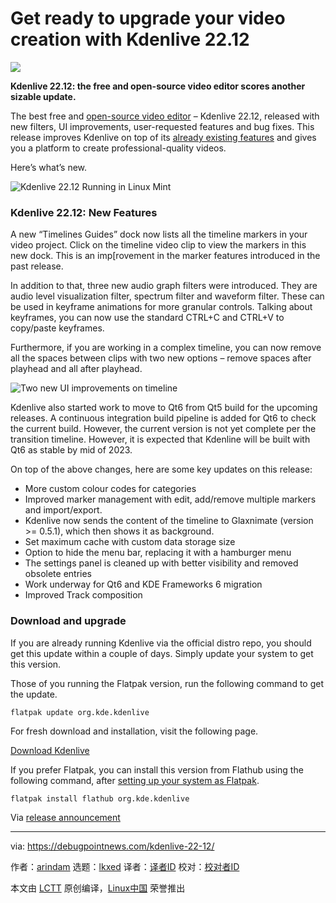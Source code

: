 [#]: subject: "Get ready to upgrade your video creation with Kdenlive 22.12"
[#]: via: "https://debugpointnews.com/kdenlive-22-12/"
[#]: author: "arindam https://debugpointnews.com/author/dpicubegmail-com/"
[#]: collector: "lkxed"
[#]: translator: " "
[#]: reviewer: " "
[#]: publisher: " "
[#]: url: " "

Get ready to upgrade your video creation with Kdenlive 22.12
======

![][1]

**Kdenlive 22.12: the free and open-source video editor scores another sizable update.**

The best free and [open-source video editor][2] – Kdenlive 22.12, released with new filters, UI improvements, user-requested features and bug fixes. This release improves Kdenlive on top of its [already existing features][3] and gives you a platform to create professional-quality videos.

Here’s what’s new.

![Kdenlive 22.12 Running in Linux Mint][4]

### Kdenlive 22.12: New Features

A new “Timelines Guides” dock now lists all the timeline markers in your video project. Click on the timeline video clip to view the markers in this new dock. This is an imp[rovement in the marker features introduced in the past release.

In addition to that, three new audio graph filters were introduced. They are audio level visualization filter, spectrum filter and waveform filter. These can be used in keyframe animations for more granular controls. Talking about keyframes, you can now use the standard CTRL+C and CTRL+V to copy/paste keyframes.

Furthermore, if you are working in a complex timeline, you can now remove all the spaces between clips with two new options – remove spaces after playhead and all after playhead.

![Two new UI improvements on timeline][5]

Kdenlive also started work to move to Qt6 from Qt5 build for the upcoming releases. A continuous integration build pipeline is added for Qt6 to check the current build. However, the current version is not yet complete per the transition timeline. However, it is expected that Kdenline will be built with Qt6 as stable by mid of 2023.

On top of the above changes, here are some key updates on this release:

- More custom colour codes for categories
- Improved marker management with edit, add/remove multiple markers and import/export.
- Kdenlive now sends the content of the timeline to Glaxnimate (version >= 0.5.1), which then shows it as background.
- Set maximum cache with custom data storage size
- Option to hide the menu bar, replacing it with a hamburger menu
- The settings panel is cleaned up with better visibility and removed obsolete entries
- Work underway for Qt6 and KDE Frameworks 6 migration
- Improved Track composition

### Download and upgrade

If you are already running Kdenlive via the official distro repo, you should get this update within a couple of days. Simply update your system to get this version.

Those of you running the Flatpak version, run the following command to get the update.

```
flatpak update org.kde.kdenlive
```

For fresh download and installation, visit the following page.

[Download Kdenlive][6]

If you prefer Flatpak, you can install this version from Flathub using the following command, after [setting up your system as Flatpak][7].

```
flatpak install flathub org.kde.kdenlive
```

Via [release announcement][8]

--------------------------------------------------------------------------------

via: https://debugpointnews.com/kdenlive-22-12/

作者：[arindam][a]
选题：[lkxed][b]
译者：[译者ID](https://github.com/译者ID)
校对：[校对者ID](https://github.com/校对者ID)

本文由 [LCTT](https://github.com/LCTT/TranslateProject) 原创编译，[Linux中国](https://linux.cn/) 荣誉推出

[a]: https://debugpointnews.com/author/dpicubegmail-com/
[b]: https://github.com/lkxed
[1]: https://debugpointnews.com/wp-content/uploads/2022/12/kdenlive-head.jpg
[2]: https://www.debugpoint.com/best-free-video-editors-linux-ubuntu/
[3]: https://www.debugpoint.com/kdenlive-features/
[4]: https://debugpointnews.com/wp-content/uploads/2022/12/Kdenlive-22.12-Running-in-Linux-Mint.jpg
[5]: https://debugpointnews.com/wp-content/uploads/2022/12/Two-new-UI-improvements-on-timeline.jpg
[6]: https://kdenlive.org/en/download/
[7]: https://www.debugpoint.com/how-to-install-flatpak-apps-ubuntu-linux/
[8]: https://kdenlive.org/en/2022/12/kdenlive-22-12-released/
